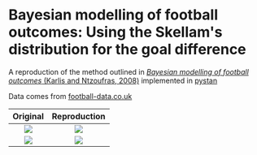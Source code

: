 # Bayesian modelling of football outcomes: Using the Skellam's distribution for the goal difference

A reproduction of the method outlined in [*Bayesian modelling of football outcomes* (Karlis and Ntzoufras, 2008)](https://www.researchgate.net/publication/228621612_Bayesian_modelling_of_football_outcomes_Using_the_Skellam%27s_distribution_for_the_goal_difference) implemented in [pystan](http://pystan.readthedocs.io)

Data comes from [football-data.co.uk](football-data.co.uk)

Original                   |  Reproduction
:-------------------------:|:-------------------------:
![](https://github.com/Torvaney/karlis-ntzoufras-reproduction/blob/master/figures/original-offense.png)  |  ![](https://github.com/Torvaney/karlis-ntzoufras-reproduction/blob/master/figures/offense.png)
![](https://github.com/Torvaney/karlis-ntzoufras-reproduction/blob/master/figures/original-defence.png)  |  ![](https://github.com/Torvaney/karlis-ntzoufras-reproduction/blob/master/figures/defense.png)
